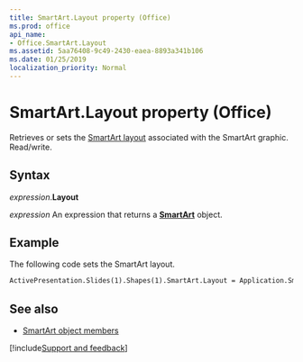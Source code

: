 ```yaml
---
title: SmartArt.Layout property (Office)
ms.prod: office
api_name:
- Office.SmartArt.Layout
ms.assetid: 5aa76408-9c49-2430-eaea-8893a341b106
ms.date: 01/25/2019
localization_priority: Normal
---
```



# SmartArt.Layout property (Office)

Retrieves or sets the [SmartArt layout](office.smartartlayout.md) associated with the SmartArt graphic. Read/write.


## Syntax

_expression_.**Layout**

_expression_ An expression that returns a **[SmartArt](Office.SmartArt.md)** object.


## Example

The following code sets the SmartArt layout.


```vb
ActivePresentation.Slides(1).Shapes(1).SmartArt.Layout = Application.SmartArtLayouts(1)
```


## See also

- [SmartArt object members](overview/Library-Reference/smartart-members-office.md)



[!include[Support and feedback](~/includes/feedback-boilerplate.md)]